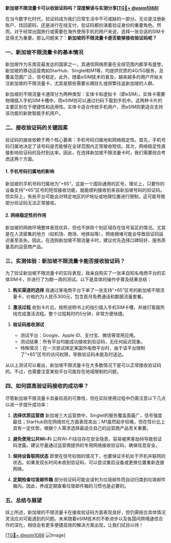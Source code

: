 **新加坡不限流量卡可以收验证码吗？深度解读与实测分享[[TG💪+ @esim1088](https://t.me/s/esim1088)]**

在当今数字化时代，验证码成为我们日常生活中不可或缺的一部分。无论是注册新账户、找回密码，还是进行在线支付，验证码都扮演着验证身份的重要角色。然而，对于经常出国旅行或需要在海外使用手机的用户来说，选择一张合适的SIM卡显得尤为重要。那么问题来了：**新加坡的不限流量卡是否能够接收验证码呢？**

### 一、新加坡不限流量卡的基本情况

新加坡作为东南亚最发达的国家之一，其通信网络质量在全球范围内都享有盛誉。新加坡的移动运营商如StarHub、Singtel和M1等，均提供优质的4G/5G服务，且覆盖范围广泛，信号稳定。此外，随着eSIM技术的普及，越来越多的用户开始关注新加坡的不限流量卡，尤其是那些需要长期驻扎或频繁往返新加坡的人群。

新加坡的不限流量卡通常分为两种类型：实体卡和虚拟卡（即eSIM）。实体卡需要物理插入手机SIM卡槽中，而eSIM则可以通过扫码下载到手机中。这两种卡片的主要区别在于便捷性和适用性。实体卡适合传统手机用户，而eSIM则更适合支持该功能的新款智能手机用户。

### 二、接收验证码的关键因素

验证码的接收依赖于两个核心要素：手机号码归属地和网络稳定性。首先，手机号码归属地决定了该号码是否能够在全球范围内正常接收短信。其次，网络稳定性直接影响验证码的及时到达率。因此，在选择新加坡不限流量卡时，我们需要综合考虑这两个方面。

#### 1. 手机号码归属地的影响

新加坡的手机号码归属地为“+65”，这是一个国际通用的区号。理论上，只要你的设备支持“+65”区号的短信接收功能，就能顺利接收到来自新加坡号码的验证码。但实际上，有些平台可能会对特定地区的IP地址或地理位置进行限制，这可能导致部分验证码无法正常接收。

#### 2. 网络稳定性的作用

新加坡的网络环境整体表现优异，但也不排除个别区域存在信号盲区的情况。尤其是在人流密集的地方（如机场、商场、地铁站等），网络拥堵可能会导致验证码延迟甚至丢失。因此，在选购新加坡不限流量卡时，建议优先选择口碑较好、服务质量高的运营商产品。

### 三、实测体验：新加坡不限流量卡能否接收验证码？

为了验证新加坡不限流量卡的实际表现，我亲自购买了一张来自知名电商平台的实体SIM卡，并进行了为期一周的测试。以下是具体的操作步骤及结果总结：

1. **购买渠道的选择**
   我通过某电商平台下单了一张支持“+65”区号的新加坡不限流量卡，价格约为人民币300元，包含首月免费通话和数据流量套餐。

2. **激活过程**
   收到卡片后，按照说明书上的指引插入手机SIM卡槽，并拨打客服热线完成激活流程。整个过程耗时约5分钟，非常方便快捷。

3. **验证码接收测试**
   - 测试平台：Google、Apple ID、支付宝、微信等常用应用。
   - 测试结果：所有平台均能成功接收到验证码，无任何延迟现象。
   - 特殊情况：在一次尝试绑定某国外电商平台时，由于该平台限制了“+65”区号的访问权限，导致验证码未能及时送达。

从以上测试可以看出，新加坡不限流量卡在大多数情况下是可以正常接收验证码的。不过，也需要注意某些平台可能存在地域限制的问题。

### 四、如何提高验证码接收的成功率？

尽管新加坡不限流量卡具备较高的可靠性，但在实际使用过程中仍需注意以下几点以进一步提升成功率：

1. **选择优质运营商**
   新加坡三大运营商中，Singtel的服务覆盖面最广，信号强度最佳；StarHub则在网络优化方面表现突出；M1虽然起步较晚，但在性价比上具有一定优势。根据个人需求选择最适合自己的运营商产品至关重要。

2. **避免使用公共Wi-Fi**
   公共Wi-Fi往往存在安全隐患，容易被黑客劫持导致验证码泄露。建议尽量通过运营商提供的专用网络接收验证码，确保信息安全。

3. **保持设备联网状态**
   即使在信号较弱的情况下，也要保证手机处于开机并联网的状态。如果发现长时间未收到验证码，可以尝试重启设备或更换位置重新连接网络。

4. **定期检查垃圾邮件箱**
   部分验证码可能会误判为垃圾邮件而自动归类到垃圾邮件箱内。因此，养成定期查看垃圾邮件箱的习惯也是必要的。

### 五、总结与展望

综上所述，新加坡的不限流量卡在接收验证码方面表现良好，但仍需结合具体情况灵活应对可能遇到的问题。未来随着eSIM技术的不断进步以及各国间跨境通信合作的深化，相信会有更多便捷高效的解决方案出现，让我们拭目以待！

[[TG💪+ @esim1088](https://t.me/s/esim1088) ![Image](https://i.postimg.cc/4NQfJmqS/Snipaste-2025-05-13-00-14-12.png)]
